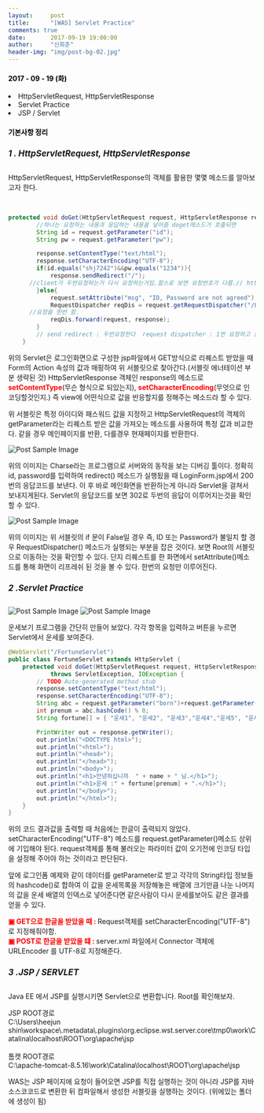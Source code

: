```yaml
---
layout:     post
title:      "[WAS] Servlet Practice"
comments: true
date:       2017-09-19 19:00:00
author:     "신희준"
header-img: "img/post-bg-02.jpg"
---
```


<H4 style ="font-weight:bold; color : black">2017 - 09 - 19 (화)</H4>
<li>HttpServletRequest, HttpServletResponse</li>
<li>Servlet Practice </li>
<li>JSP / Servlet</li>

<H4 style ="font-weight:bold; color:black;">기본사항 정리</H4>



<h5 style = "font-size: 17px; font-weight : bold;">1 . HttpServletRequest, HttpServletResponse</h5>

<p>
HttpServletRequest, HttpServletResponse의 객체를 활용한 몇몇 메소드를 알아보고자 한다.        
</p><BR>

~~~java
protected void doGet(HttpServletRequest request, HttpServletResponse response) throws ServletException, IOException {
		//하나는 요청하는 내용과 응답하는 내용을 넣어줌 doget메소드가 호출되면
		String id = request.getParameter("id");
		String pw = request.getParameter("pw");

		response.setContentType("text/html");
		response.setCharacterEncoding("UTF-8");
		if(id.equals("shj7242")&&pw.equals("1234")){
			response.sendRedirect("/");
      //client가 두번요청하는거 다시 요청하는거임.찰스로 보면 요청번호가 다름.// http://localhost/index.html (root임)
		}else{
			request.setAttribute("msg", "ID, Password are not agreed");
			RequestDispatcher reqDis = request.getRequestDispatcher("/LoginForm.jsp");
      //요청을 한번 함.
			reqDis.forward(request, response);
		}
		// send redirect : 두번요청한다  request dispatcher : 1번 요청하고 응답받는다.
	}
~~~

<p>위의 Servlet은 로그인화면으로 구성한 jsp파일에서 GET방식으로 리퀘스트 받았을 때 Form의 Action 속성의 값과 매핑하여 위 서블릿으로 찾아간다.(서블릿 에너테이션 부분 생략된 것) HttpServletResponse 객체인  response의 메소드로 <b style="color:red">setContentType</b>(무슨 형식으로 되있는지), <b style="color:red">setCharacterEncoding</b>(무엇으로 인코딩할것인지.) 즉 view에 어떤식으로 값을 반응할지를 정해주는 메소드라 할 수 있다. </p>

<p>위 서블릿은 특정 아이디와 패스워드 값을 지정하고 HttpServletRequest의 객체의 getParameter라는 리퀘스트 받은 값을 가져오는 메소드를 사용하여 특정 값과 비교한다. 같을 경우 메인페이지를 반환, 다를경우 현재페이지를 반환한다.</p>


<img src="{{ site.baseurl }}/img/respserv.JPG" alt="Post Sample Image">
<p>위의 이미지는 Charse라는 프로그램으로 서버와의 동작을 보는 디버깅 툴이다. 정확히 id, password를 입력하여 redirect() 메소드가 실행됬을 때 LoginForm.jsp에서 200번의 응답코드를 보낸다. 이 후 바로 메인화면을 반환하는게 아니라 Servlet을 걸쳐서 보내지게된다. Servlet의 응답코드를 보면 302로 두번의 응답이 이루어지는것을 확인할 수 있다. </p>

<img src="{{ site.baseurl }}/img/reqsuv.JPG" alt="Post Sample Image">
<p>위의 이미지는 위 서블릿의 if 문이 False일 경우 즉, ID 또는 Password가 불일치 할 경우 RequestDispatcher() 메소드가 실행되는 부분을 잡은 것이다. 보면 Root의 서블릿으로 이동하는 것을 확인할 수 있다. 단지 리퀘스트를 한 화면에서 setAttribute()메소드를 통해 화면이 리프레쉬 된 것을 볼 수 있다. 한번의 요청만 이루어진다.</p>


<h5 style = "font-size: 17px; font-weight : bold;">2 .Servlet Practice</h5>

<img src="{{ site.baseurl }}/img/fortune.JPG" alt="Post Sample Image">
<img src="{{ site.baseurl }}/img/fortures.JPG" alt="Post Sample Image">

<p>운세보기 프로그램을 간단히 만들어 보았다. 각각 항목을 입력하고 버튼을 누르면 Servlet에서 운세를 보여준다.</p>


~~~java
@WebServlet("/FortuneServlet")
public class FortuneServlet extends HttpServlet {
	protected void doGet(HttpServletRequest request, HttpServletResponse response)
			throws ServletException, IOException {
		// TODO Auto-generated method stub
		response.setContentType("text/html");
		response.setCharacterEncoding("UTF-8");
		String abc = request.getParameter("born")+request.getParameter("sex")+request.getParameter("name");
		int prenum = abc.hashCode() % 8;
		String fortune[] = { "운세1", "운세2", "운세3","운세4","운세5", "운세6", "운세7"};

		PrintWriter out = response.getWriter();
		out.println("<DOCTYPE html>");
		out.println("<html>");
		out.println("<head>");
		out.println("</head>");
		out.println("<body>");
		out.println("<h1>안녕하십니까  " + name + " 님.</h1>");
		out.println("<h1>운세 :" + fortune[prenum] + ".</h1>");
		out.println("</body>");
		out.println("</html>");
	}
}

~~~

<p>위의 코드 결과값을 출력할 때 처음에는 한글이 출력되지 않았다.<br>  setCharacterEncoding("UTF-8") 메소드를 request.getParameter()메소드 상위에 기입해야 된다. request객체를 통해 불러오는 파라미터 값이 오기전에 인코딩 타입을 설정해 주어야 하는 것이라고 판단된다.
</p>

<p>앞에 로그인폼 예제와 같이 데이터를 getParameter로 받고 각각의 String타입 정보들의 hashcode()로 합하여 이 값을 운세목록을 저장해놓은 배열에 크기만큼 나눈 나머지의 값을 운세 배열의 인덱스로 넣어준다면 같은사람이 다시 운세를보아도 같은 결과를 얻을 수 있다.


<b style = "color : red"> ▣ GET으로 한글을 받았을 때 : </b> Request객체를 setCharacterEncoding("UTF-8")로 지정해줘야함.<BR>
<B STYLE = "COLOR : RED"> ▣ POST로 한글을 받았을 떄 : </B> server.xml 파일에서 Connector 객체에 URLEncoder 를 UTF-8로 지정해준다.


</p>

<h5 style = "font-size: 17px; font-weight : bold;">3 .JSP / SERVLET</h5>

<p>Java EE 에서 JSP를 실행시키면 Servlet으로 변환합니다. Root를 확인해보자.</p>
<p>
JSP ROOT경로<br>
C:\Users\heejun shin\workspace\.metadata\.plugins\org.eclipse.wst.server.core\tmp0\work\Catalina\localhost\ROOT\org\apache\jsp
<br><br>
톰캣 ROOT경로<br>
C:\apache-tomcat-8.5.16\work\Catalina\localhost\ROOT\org\apache\jsp
</p>

<p>WAS는 JSP 페이지에 요청이 들어오면 JSP를 직접 실행하는 것이 아니라 JSP를 자바 소스코코드로 변환한 뒤 컴파일해서 생성한 서블릿을 실행하는 것이다. (위에있는 폴더에 생성이 됨)</p>
